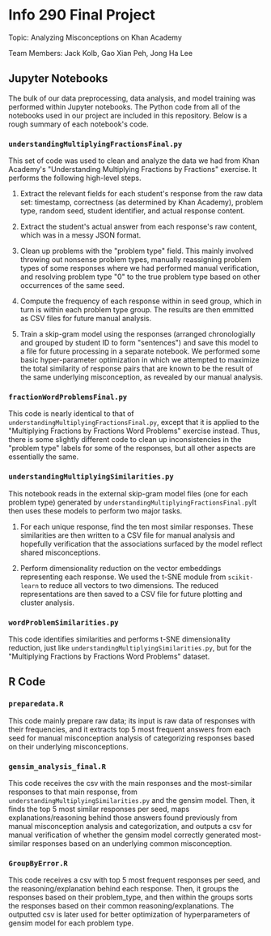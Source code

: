 # Info 290 Final Project

Topic: Analyzing Misconceptions on Khan Academy

Team Members: Jack Kolb, Gao Xian Peh, Jong Ha Lee

## Jupyter Notebooks

The bulk of our data preprocessing, data analysis, and model training was performed within Jupyter notebooks. The Python code from all of the notebooks used in our project are included in this repository. Below is a rough summary of each notebook's code.

### `understandingMultiplyingFractionsFinal.py`
This set of code was used to clean and analyze the data we had from Khan Academy's "Understanding Multiplying Fractions by Fractions" exercise. It performs the following high-level steps.

1. Extract the relevant fields for each student's response from the raw data set: timestamp, correctness (as determined by Khan Academy), problem type, random seed, student identifier, and actual response content.

2. Extract the student's actual answer from each response's raw content, which was in a messy JSON format.

3. Clean up problems with the "problem type" field. This mainly involved throwing out nonsense problem types, manually reassigning problem types of some responses where we had performed manual verification, and resolving problem type "0" to the true problem type based on other occurrences of the same seed.

4. Compute the frequency of each response within in seed group, which in turn is within each problem type group. The results are then emmitted as CSV files for future manual analysis.

5. Train a skip-gram model using the responses (arranged chronologially and grouped by student ID to form "sentences") and save this model to a file for future processing in a separate notebook. We performed some basic hyper-parameter optimization in which we attempted to maximize the total similarity of response pairs that are known to be the result of the same underlying misconception, as revealed by our manual analysis.

### `fractionWordProblemsFinal.py`
This code is nearly identical to that of `understandingMultiplyingFractionsFinal.py`, except that it is applied to the "Multiplying Fractions by Fractions Word Problems" exercise instead. Thus, there is some slightly different code to clean up inconsistencies in the "problem type" labels for some of the responses, but all other aspects are essentially the same.

### `understandingMultiplyingSimilarities.py`
This notebook reads in the external skip-gram model files (one for each problem type) generated by `understandingMultiplyingFractionsFinal.py`It then uses these models to perform two major tasks.

1. For each unique response, find the ten most similar responses. These similarities are then written to a CSV file for manual analysis and hopefully verification that the associations surfaced by the model reflect shared misconceptions.

2. Perform dimensionality reduction on the vector embeddings representing each response. We used the t-SNE module from `scikit-learn` to reduce all vectors to two dimensions. The reduced representations are then saved to a CSV file for future plotting and cluster analysis.

### `wordProblemSimilarities.py`
This code identifies similarities and performs t-SNE dimensionality reduction, just like `understandingMultiplyingSimilarities.py`, but for the "Multiplying Fractions by Fractions Word Problems" dataset.

## R Code

### `preparedata.R`
This code mainly prepare raw data; its input is raw data of responses with their frequencies, and it extracts top 5 most frequent answers from each seed for manual misconception analysis of categorizing responses based on their underlying misconceptions.

### `gensim_analysis_final.R`
This code receives the csv with the main responses and the most-similar responses to that main response, from `understandingMultiplyingSimilarities.py` and the gensim model. Then, it finds the top 5 most similar responses per seed, maps explanations/reasoning behind those answers found previously from manual misconception analysis and categorization, and outputs a csv for manual verification of whether the gensim model correctly generated most-similar responses based on an underlying common misconception.

### `GroupByError.R`
This code receives a csv with top 5 most frequent responses per seed, and the reasoning/explanation behind each response. Then, it groups the responses based on their problem_type, and then within the groups sorts the responses based on their common reasoning/explanations. The outputted csv is later used for better optimization of hyperparameters of gensim model for each problem type.
